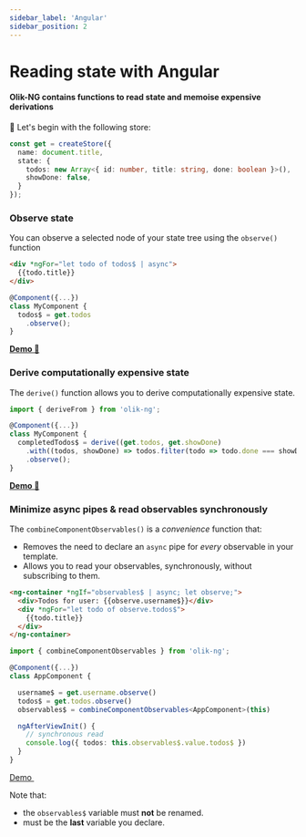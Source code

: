 ```yaml
---
sidebar_label: 'Angular'
sidebar_position: 2
---
```


# Reading state with **Angular**

#### Olik-NG contains functions to read state and memoise expensive derivations  

🥚 Let's begin with the following store:
```ts
const get = createStore({
  name: document.title,
  state: {
    todos: new Array<{ id: number, title: string, done: boolean }>(),
    showDone: false,
  }
});
```

### **Observe** state
You can observe a selected node of your state tree using the `observe()` function
```html
<div *ngFor="let todo of todos$ | async">
  {{todo.title}}
</div>
```
```ts
@Component({...})
class MyComponent {
  todos$ = get.todos
    .observe();
}
```
[**Demo 🥚**](https://codesandbox.io/s/olik-ng-read-iwyd3?file=/src/app/app.component.ts)

### **Derive** computationally expensive state
The `derive()` function allows you to derive computationally expensive state.
```ts
import { deriveFrom } from 'olik-ng';

@Component({...})
class MyComponent {
  completedTodos$ = derive((get.todos, get.showDone)
    .with((todos, showDone) => todos.filter(todo => todo.done === showDone))
    .observe();
}
```
[**Demo 🥚**](https://codesandbox.io/s/olik-ng-memoise-supgo?file=/src/app/app.component.ts)

### Minimize **async pipes** & read observables **synchronously**
The `combineComponentObservables()` is a *convenience* function that:
* Removes the need to declare an `async` pipe for *every* observable in your template.
* Allows you to read your observables, synchronously, without subscribing to them.  

```html
<ng-container *ngIf="observables$ | async; let observe;">
  <div>Todos for user: {{observe.username$}}</div>
  <div *ngFor="let todo of observe.todos$">
    {{todo.title}}
  </div>
</ng-container>
```
```ts
import { combineComponentObservables } from 'olik-ng';

@Component({...})
class AppComponent {

  username$ = get.username.observe()
  todos$ = get.todos.observe()
  observables$ = combineComponentObservables<AppComponent>(this)

  ngAfterViewInit() {
    // synchronous read
    console.log({ todos: this.observables$.value.todos$ })
  }
}
```
<a href="https://codesandbox.io/s/olik-ng-combinecomponentobservables-trh42?file=/src/app/app.component.ts" target="_blank">Demo <img/></a>  

Note that:
* the `observables$` variable must **not** be renamed.
* must be the **last** variable you declare.